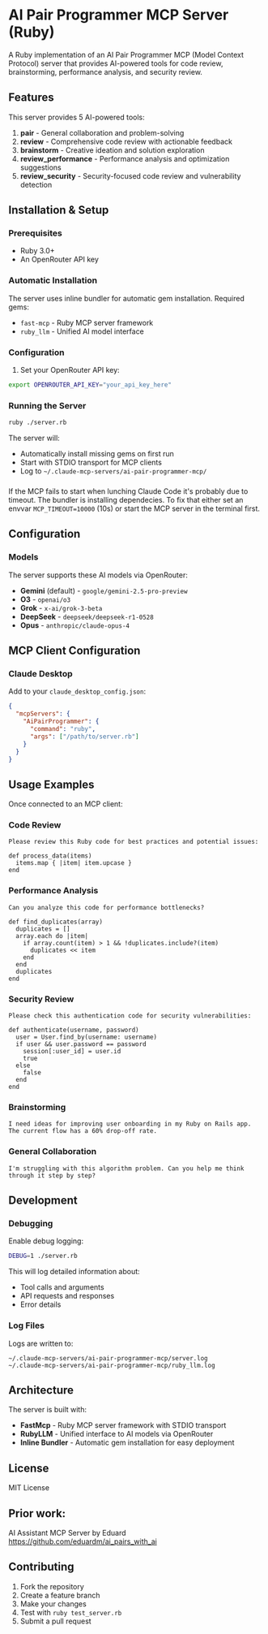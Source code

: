 # AI Pair Programmer MCP Server (Ruby)

A Ruby implementation of an AI Pair Programmer MCP (Model Context Protocol) server that provides AI-powered tools for code review, brainstorming, performance analysis, and security review.

## Features

This server provides 5 AI-powered tools:

1. **pair** - General collaboration and problem-solving
2. **review** - Comprehensive code review with actionable feedback  
3. **brainstorm** - Creative ideation and solution exploration
4. **review_performance** - Performance analysis and optimization suggestions
5. **review_security** - Security-focused code review and vulnerability detection

## Installation & Setup

### Prerequisites

- Ruby 3.0+ 
- An OpenRouter API key

### Automatic Installation

The server uses inline bundler for automatic gem installation. Required gems:
- `fast-mcp` - Ruby MCP server framework
- `ruby_llm` - Unified AI model interface

### Configuration

1. Set your OpenRouter API key:
```bash
export OPENROUTER_API_KEY="your_api_key_here"
```

### Running the Server

```bash
ruby ./server.rb
```

The server will:
- Automatically install missing gems on first run
- Start with STDIO transport for MCP clients
- Log to `~/.claude-mcp-servers/ai-pair-programmer-mcp/`

###

If the MCP fails to start when lunching Claude Code it's probably due to timeout.
The bundler is installing dependecies. To fix that either set an envvar `MCP_TIMEOUT=10000` (10s) or start the MCP server in the terminal first.

## Configuration

### Models

The server supports these AI models via OpenRouter:

- **Gemini** (default) - `google/gemini-2.5-pro-preview`
- **O3** - `openai/o3` 
- **Grok** - `x-ai/grok-3-beta`
- **DeepSeek** - `deepseek/deepseek-r1-0528`
- **Opus** - `anthropic/claude-opus-4`

## MCP Client Configuration

### Claude Desktop

Add to your `claude_desktop_config.json`:

```json
{
  "mcpServers": {
    "AiPairProgrammer": {
      "command": "ruby",
      "args": ["/path/to/server.rb"]
    }
  }
}
```

## Usage Examples

Once connected to an MCP client:

### Code Review
```
Please review this Ruby code for best practices and potential issues:

def process_data(items)
  items.map { |item| item.upcase }
end
```

### Performance Analysis  
```
Can you analyze this code for performance bottlenecks?

def find_duplicates(array)
  duplicates = []
  array.each do |item|
    if array.count(item) > 1 && !duplicates.include?(item)
      duplicates << item
    end
  end
  duplicates
end
```

### Security Review
```
Please check this authentication code for security vulnerabilities:

def authenticate(username, password)
  user = User.find_by(username: username)
  if user && user.password == password
    session[:user_id] = user.id
    true
  else
    false
  end
end
```

### Brainstorming
```
I need ideas for improving user onboarding in my Ruby on Rails app. The current flow has a 60% drop-off rate.
```

### General Collaboration  
```
I'm struggling with this algorithm problem. Can you help me think through it step by step?
```

## Development

### Debugging

Enable debug logging:

```bash
DEBUG=1 ./server.rb
```

This will log detailed information about:
- Tool calls and arguments
- API requests and responses  
- Error details

### Log Files

Logs are written to:
```
~/.claude-mcp-servers/ai-pair-programmer-mcp/server.log
~/.claude-mcp-servers/ai-pair-programmer-mcp/ruby_llm.log
```

## Architecture

The server is built with:

- **FastMcp** - Ruby MCP server framework with STDIO transport
- **RubyLLM** - Unified interface to AI models via OpenRouter
- **Inline Bundler** - Automatic gem installation for easy deployment

## License

MIT License

## Prior work:

AI Assistant MCP Server by Eduard
https://github.com/eduardm/ai_pairs_with_ai

## Contributing

1. Fork the repository
2. Create a feature branch
3. Make your changes
4. Test with `ruby test_server.rb`
5. Submit a pull request